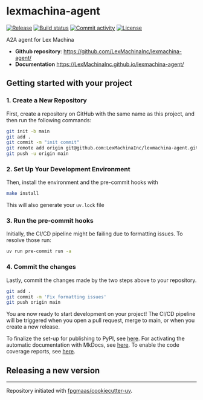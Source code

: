# lexmachina-agent

[![Release](https://img.shields.io/github/v/release/LexMachinaInc/lexmachina-agent)](https://img.shields.io/github/v/release/LexMachinaInc/lexmachina-agent)
[![Build status](https://img.shields.io/github/actions/workflow/status/LexMachinaInc/lexmachina-agent/main.yml?branch=main)](https://github.com/LexMachinaInc/lexmachina-agent/actions/workflows/main.yml?query=branch%3Amain)
[![Commit activity](https://img.shields.io/github/commit-activity/m/LexMachinaInc/lexmachina-agent)](https://img.shields.io/github/commit-activity/m/LexMachinaInc/lexmachina-agent)
[![License](https://img.shields.io/github/license/LexMachinaInc/lexmachina-agent)](https://img.shields.io/github/license/LexMachinaInc/lexmachina-agent)

A2A agent for Lex Machina

- **Github repository**: <https://github.com/LexMachinaInc/lexmachina-agent/>
- **Documentation** <https://LexMachinaInc.github.io/lexmachina-agent/>

## Getting started with your project

### 1. Create a New Repository

First, create a repository on GitHub with the same name as this project, and then run the following commands:

```bash
git init -b main
git add .
git commit -m "init commit"
git remote add origin git@github.com:LexMachinaInc/lexmachina-agent.git
git push -u origin main
```

### 2. Set Up Your Development Environment

Then, install the environment and the pre-commit hooks with

```bash
make install
```

This will also generate your `uv.lock` file

### 3. Run the pre-commit hooks

Initially, the CI/CD pipeline might be failing due to formatting issues. To resolve those run:

```bash
uv run pre-commit run -a
```

### 4. Commit the changes

Lastly, commit the changes made by the two steps above to your repository.

```bash
git add .
git commit -m 'Fix formatting issues'
git push origin main
```

You are now ready to start development on your project!
The CI/CD pipeline will be triggered when you open a pull request, merge to main, or when you create a new release.

To finalize the set-up for publishing to PyPI, see [here](https://fpgmaas.github.io/cookiecutter-uv/features/publishing/#set-up-for-pypi).
For activating the automatic documentation with MkDocs, see [here](https://fpgmaas.github.io/cookiecutter-uv/features/mkdocs/#enabling-the-documentation-on-github).
To enable the code coverage reports, see [here](https://fpgmaas.github.io/cookiecutter-uv/features/codecov/).

## Releasing a new version



---

Repository initiated with [fpgmaas/cookiecutter-uv](https://github.com/fpgmaas/cookiecutter-uv).
